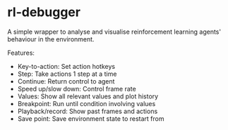# rl-debugger
A simple wrapper to analyse and visualise reinforcement learning agents' behaviour in the environment.

Features:
- Key-to-action: Set action hotkeys
- Step: Take actions 1 step at a time
- Continue: Return control to agent
- Speed up/slow down: Control frame rate
- Values: Show all relevant values and plot history
- Breakpoint: Run until condition involving values
- Playback/record: Show past frames and actions
- Save point: Save environment state to restart from